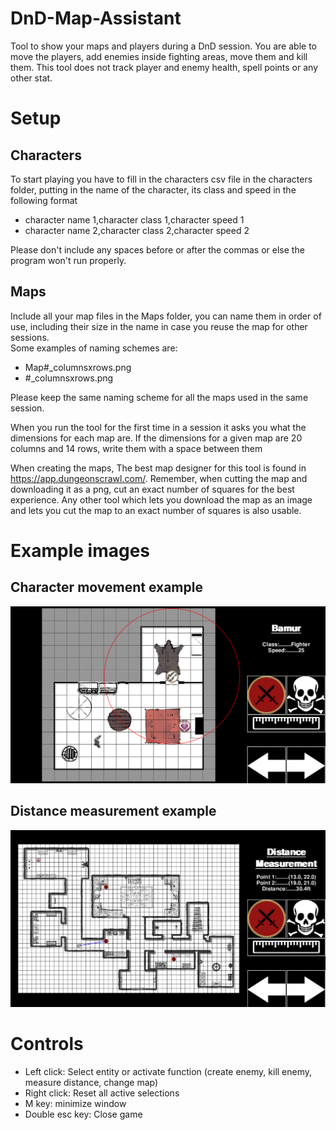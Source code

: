 # DnD-Map-Assistant
Tool to show your maps and players during a DnD session. You are able to move the players, add enemies inside fighting areas, move them and kill them. This tool does not track player and enemy health, spell points or any other stat.  

# Setup

## Characters
To start playing you have to fill in the characters csv file in the characters folder, putting in the name of the character, its class and speed in the following format
- character name 1,character class 1,character speed 1
- character name 2,character class 2,character speed 2  

Please don't include any spaces before or after the commas or else the program won't run properly.

## Maps
Include all your map files in the Maps folder, you can name them in order of use, including their size in the name in case you reuse the map for other sessions.  
Some examples of naming schemes are:
- Map#_columnsxrows.png
- #_columnsxrows.png  

Please keep the same naming scheme for all the maps used in the same session.  

When you run the tool for the first time in a session it asks you what the dimensions for each map are. If the dimensions for a given map are 20 columns and 14 rows, write them with a space between them

When creating the maps, The best map designer for this tool is found in https://app.dungeonscrawl.com/. Remember, when cutting the map and downloading it as a png, cut an exact number of squares for the best experience. Any other tool which lets you download the map as an image and lets you cut the map to an exact number of squares is also usable.

# Example images
## Character movement example
![Image 1](./Markdown_Images/Image1.png)
## Distance measurement example
![Image 2](./Markdown_Images/Image2.png)

# Controls
- Left click: Select entity or activate function (create enemy, kill enemy, measure distance, change map)
- Right click: Reset all active selections
- M key: minimize window
- Double esc key: Close game

